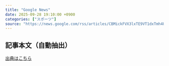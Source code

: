 ```yaml
---
title: "Google News"
date: 2025-09-28 19:10:00 +0900
categories: ["スポーツ"]
source: "https://news.google.com/rss/articles/CBMickFVX3lxTE9VT1dxTmh4UFRZTl9WWDNpZy13R2FCRW5VNnRseUdGQXVYSU5nZ1pQeWtSSjN4ODZTN0llaTVOdGM5NjhiLW1qMVB0N2c2RWQzREJUbnRxRi16cHprNTJYQWVmNWh4MlNiSGhyQjFEZHhkdw?oc=5"
---
```


## 記事本文（自動抽出）
<body class="y0K44d EA71Tc" id="readabilityBody"></body>

[出典はこちら](https://news.google.com/rss/articles/CBMickFVX3lxTE9VT1dxTmh4UFRZTl9WWDNpZy13R2FCRW5VNnRseUdGQXVYSU5nZ1pQeWtSSjN4ODZTN0llaTVOdGM5NjhiLW1qMVB0N2c2RWQzREJUbnRxRi16cHprNTJYQWVmNWh4MlNiSGhyQjFEZHhkdw?oc=5)
